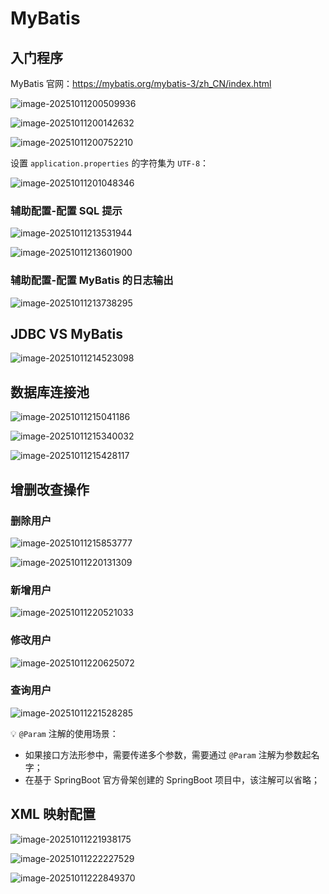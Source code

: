 # MyBatis

## 入门程序

MyBatis 官网：https://mybatis.org/mybatis-3/zh_CN/index.html

![image-20251011200509936](https://amonologue-image-bed.oss-cn-chengdu.aliyuncs.com/2025/202510112005911.png)

![image-20251011200142632](https://amonologue-image-bed.oss-cn-chengdu.aliyuncs.com/2025/202510112001479.png)

![image-20251011200752210](https://amonologue-image-bed.oss-cn-chengdu.aliyuncs.com/2025/202510112007099.png)

设置 `application.properties` 的字符集为 `UTF-8`：

![image-20251011201048346](https://amonologue-image-bed.oss-cn-chengdu.aliyuncs.com/2025/202510112010336.png)



### 辅助配置-配置 SQL 提示

![image-20251011213531944](https://amonologue-image-bed.oss-cn-chengdu.aliyuncs.com/2025/202510112135000.png)

![image-20251011213601900](https://amonologue-image-bed.oss-cn-chengdu.aliyuncs.com/2025/202510112136883.png)



### 辅助配置-配置 MyBatis 的日志输出

![image-20251011213738295](https://amonologue-image-bed.oss-cn-chengdu.aliyuncs.com/2025/202510112137254.png)



## JDBC VS MyBatis

![image-20251011214523098](https://amonologue-image-bed.oss-cn-chengdu.aliyuncs.com/2025/202510112145977.png)



## 数据库连接池

![image-20251011215041186](https://amonologue-image-bed.oss-cn-chengdu.aliyuncs.com/2025/202510112150037.png)

![image-20251011215340032](https://amonologue-image-bed.oss-cn-chengdu.aliyuncs.com/2025/202510112153958.png)

![image-20251011215428117](https://amonologue-image-bed.oss-cn-chengdu.aliyuncs.com/2025/202510112154368.png)



## 增删改查操作

### 删除用户

![image-20251011215853777](https://amonologue-image-bed.oss-cn-chengdu.aliyuncs.com/2025/202510112158122.png)

![image-20251011220131309](https://amonologue-image-bed.oss-cn-chengdu.aliyuncs.com/2025/202510112201316.png)



### 新增用户

![image-20251011220521033](https://amonologue-image-bed.oss-cn-chengdu.aliyuncs.com/2025/202510112205990.png)



### 修改用户

![image-20251011220625072](https://amonologue-image-bed.oss-cn-chengdu.aliyuncs.com/2025/202510112206980.png)



### 查询用户

![image-20251011221528285](https://amonologue-image-bed.oss-cn-chengdu.aliyuncs.com/2025/202510112215221.png)

:bulb: ​`@Param` 注解的使用场景：

*   如果接口方法形参中，需要传递多个参数，需要通过 `@Param` 注解为参数起名字；
*   在基于 SpringBoot 官方骨架创建的 SpringBoot 项目中，该注解可以省略；



## XML 映射配置

![image-20251011221938175](https://amonologue-image-bed.oss-cn-chengdu.aliyuncs.com/2025/202510112219143.png)



![image-20251011222227529](https://amonologue-image-bed.oss-cn-chengdu.aliyuncs.com/2025/202510112222396.png)

![image-20251011222849370](https://amonologue-image-bed.oss-cn-chengdu.aliyuncs.com/2025/202510112228314.png)

